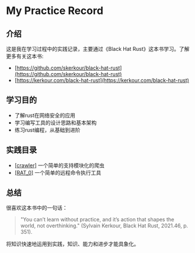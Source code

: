 # My Practice Record

## 介绍

这是我在学习过程中的实践记录，主要通过《Black Hat Rust》这本书学习。了解更多有关这本书:
- [https://github.com/skerkour/black-hat-rust](https://github.com/skerkour/black-hat-rust)
- [https://kerkour.com/black-hat-rust](https://kerkour.com/black-hat-rust)
  
## 学习目的

- 了解rust在网络安全的应用
- 学习编写工具的设计思路和基本架构
- 练习rust编程，从基础到进阶

## 实践目录

- [[crawler]](https://github.com/ninana27/practice/tree/main/crawler) 一个简单的支持模块化的爬虫
- [[RAT_0]](https://github.com/ninana27/practice/tree/main/RAT_0) 一个简单的远程命令执行工具

## 总结

很喜欢这本书中的一句话：

> "You can’t learn without practice, and it’s action that shapes the world, not overthinking."
> (Sylvain Kerkour, Black Hat Rust, 2021.46, p. 351).

将知识快速地运用到实践，知识、能力和进步才能具象化。